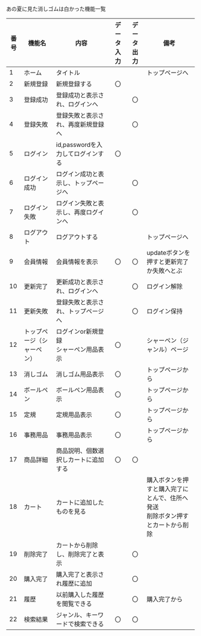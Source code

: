 あの夏に見た消しゴムは白かった機能一覧

|番号|機能名|内容|データ入力|データ出力|備考|
|---|---|---|:---:|:---:|---|
|1|ホーム|タイトル|||トップページへ|
|2|新規登録|新規登録する|〇|||
|3|登録成功|登録成功と表示され、ログインへ||〇||
|4|登録失敗|登録失敗と表示され、再度新規登録へ||〇||
|5|ログイン|id,passwordを入力してログインする|〇|||
|6|ログイン成功|ログイン成功と表示し、トップページへ||〇||
|7|ログイン失敗|ログイン失敗と表示し、再度ログインへ||〇||
|8|ログアウト|ログアウトする|||トップページへ|
|9|会員情報|会員情報を表示|〇|〇|updateボタンを押すと更新完了か失敗へとぶ|
|10|更新完了|更新成功と表示され、ログインへ||〇|ログイン解除|
|11|更新失敗|登録失敗と表示され、トップページへ||〇|ログイン保持|
|12|トップページ（シャーペン）|ログインor新規登録<br>シャーペン用品表示|〇||シャーペン（ジャンル）ページ|
|13|消しゴム|消しゴム用品表示|〇||トップページから|
|14|ボールペン|ボールペン用品表示|〇||トップページから|
|15|定規|定規用品表示|〇||トップページから|
|16|事務用品|事務用品表示|〇||トップページから|
|17|商品詳細|商品説明、個数選択しカートに追加する|〇|〇||
|18|カート|カートに追加したものを見る|||購入ボタンを押すと購入完了にとんで、住所へ発送<br>削除ボタン押すとカートから削除|
|19|削除完了|カートから削除し、削除完了と表示||〇||
|20|購入完了|購入完了と表示され履歴に追加||〇||
|21|履歴|以前購入した履歴を閲覧できる||〇|購入完了から|
|22|検索結果|ジャンル、キーワードで検索できる|〇|〇||

